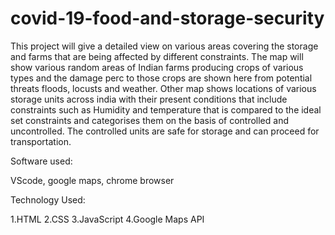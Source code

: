 # covid-19-food-and-storage-security

This project will give a detailed view on various areas covering the storage and farms that are being affected by different constraints. 
The map will show various random areas of Indian farms producing crops of various types and the damage perc to those crops are shown here from potential threats floods, locusts and weather. 
Other map shows locations of various storage units across india with their present conditions that include constraints such as Humidity and temperature that is compared to the ideal set constraints and categorises them on the basis of controlled and uncontrolled. The controlled units are safe for storage and can proceed for transportation.   

Software used:  

VScode, google maps, chrome browser 

Technology Used:

1.HTML
2.CSS
3.JavaScript
4.Google Maps API
